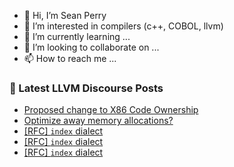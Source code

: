 - 👋 Hi, I’m Sean Perry
- 👀 I’m interested in compilers (c++, COBOL, llvm)
- 🌱 I’m currently learning ...
- 💞️ I’m looking to collaborate on ...
- 📫 How to reach me ...

<!---
s66perry/s66perry is a ✨ special ✨ repository because its `README.md` (this file) appears on your GitHub profile.
You can click the Preview link to take a look at your changes.
--->
### 📕 Latest LLVM Discourse Posts

<!-- DISCOURSE-LLVM:START -->
- [Proposed change to X86 Code Ownership](https://discourse.llvm.org/t/proposed-change-to-x86-code-ownership/65620#post_2)
- [Optimize away memory allocations?](https://discourse.llvm.org/t/optimize-away-memory-allocations/65587#post_17)
- [[RFC] `index` dialect](https://discourse.llvm.org/t/rfc-index-dialect/65540?page=2#post_31)
- [[RFC] `index` dialect](https://discourse.llvm.org/t/rfc-index-dialect/65540?page=2#post_30)
- [[RFC] `index` dialect](https://discourse.llvm.org/t/rfc-index-dialect/65540?page=2#post_29)
<!-- DISCOURSE-LLVM:END -->
